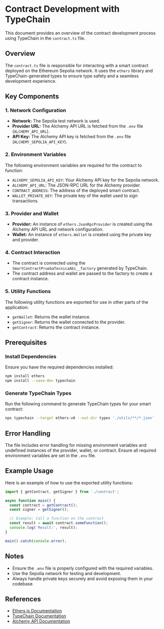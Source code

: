 # Contract Development with TypeChain

This document provides an overview of the contract development process using TypeChain in the `contract.ts` file.

## Overview

The `contract.ts` file is responsible for interacting with a smart contract deployed on the Ethereum Sepolia network. It uses the `ethers` library and TypeChain-generated types to ensure type safety and a seamless development experience.

## Key Components

### 1. Network Configuration

- **Network:** The Sepolia test network is used.
- **Provider URL:** The Alchemy API URL is fetched from the `.env` file (`ALCHEMY_API_URL`).
- **API Key:** The Alchemy API key is fetched from the `.env` file (`ALCHEMY_SEPOLIA_API_KEY`).

### 2. Environment Variables

The following environment variables are required for the contract to function:

- `ALCHEMY_SEPOLIA_API_KEY`: Your Alchemy API key for the Sepolia network.
- `ALCHEMY_API_URL`: The JSON-RPC URL for the Alchemy provider.
- `CONTRACT_ADDRESS`: The address of the deployed smart contract.
- `WALLET_PRIVATE_KEY`: The private key of the wallet used to sign transactions.

### 3. Provider and Wallet

- **Provider:** An instance of `ethers.JsonRpcProvider` is created using the Alchemy API URL and network configuration.
- **Wallet:** An instance of `ethers.Wallet` is created using the private key and provider.

### 4. Contract Interaction

- The contract is connected using the `SmartContractPruebaTecnicaAbi__factory` generated by TypeChain.
- The contract address and wallet are passed to the factory to create a contract instance.

### 5. Utility Functions

The following utility functions are exported for use in other parts of the application:

- `getWallet`: Returns the wallet instance.
- `getSigner`: Returns the wallet connected to the provider.
- `getContract`: Returns the contract instance.

## Prerequisites

### Install Dependencies

Ensure you have the required dependencies installed:

```bash
npm install ethers
npm install --save-dev typechain
```

### Generate TypeChain Types

Run the following command to generate TypeChain types for your smart contract:

```bash
npx typechain --target ethers-v6 --out-dir types './utils/**/*.json'
```

## Error Handling

The file includes error handling for missing environment variables and undefined instances of the provider, wallet, or contract. Ensure all required environment variables are set in the `.env` file.

## Example Usage

Here is an example of how to use the exported utility functions:

```typescript
import { getContract, getSigner } from './contract';

async function main() {
  const contract = getContract();
  const signer = getSigner();

  // Example: Call a function on the contract
  const result = await contract.someFunction();
  console.log('Result:', result);
}

main().catch(console.error);
```

## Notes

- Ensure the `.env` file is properly configured with the required variables.
- Use the Sepolia network for testing and development.
- Always handle private keys securely and avoid exposing them in your codebase.

## References

- [Ethers.js Documentation](https://docs.ethers.org/)
- [TypeChain Documentation](https://github.com/dethcrypto/TypeChain)
- [Alchemy API Documentation](https://docs.alchemy.com/)
